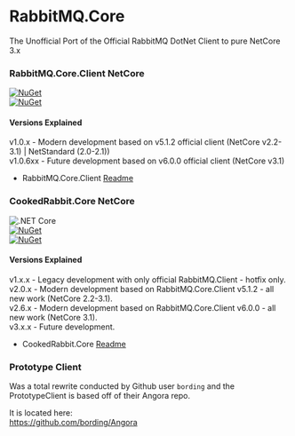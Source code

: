 # RabbitMQ.Core  
 The Unofficial Port of the Official RabbitMQ DotNet Client to pure NetCore 3.x  
 
### RabbitMQ.Core.Client NetCore 
[![NuGet](https://img.shields.io/nuget/dt/RabbitMQ.Core.Client.svg)](https://www.nuget.org/packages/RabbitMQ.Core.Client/)  
[![NuGet](https://img.shields.io/nuget/v/RabbitMQ.Core.Client.svg)](https://www.nuget.org/packages/RabbitMQ.Core.Client/) 

#### Versions Explained

v1.0.x - Modern development based on v5.1.2 official client (NetCore v2.2-3.1) | NetStandard (2.0-2.1))  
v1.0.6xx - Future development based on v6.0.0 official client (NetCore v3.1)
 
 * RabbitMQ.Core.Client [Readme](https://github.com/houseofcat/RabbitMQ.Core/tree/master/v6.0.0)  
 
### CookedRabbit.Core NetCore
![.NET Core](https://github.com/houseofcat/RabbitMQ.Core/workflows/.NET%20Core/badge.svg?branch=master)  
[![NuGet](https://img.shields.io/nuget/dt/CookedRabbit.Core.svg)](https://www.nuget.org/packages/CookedRabbit.Core/)   
[![NuGet](https://img.shields.io/nuget/v/CookedRabbit.Core.svg)](https://www.nuget.org/packages/CookedRabbit.Core/)  

#### Versions Explained

v1.x.x - Legacy development with only official RabbitMQ.Client - hotfix only.   
v2.0.x - Modern development based on RabbitMQ.Core.Client v5.1.2 - all new work (NetCore 2.2-3.1).   
v2.6.x - Modern development based on RabbitMQ.Core.Client v6.0.0 - all new work (NetCore 3.1).   
v3.x.x - Future development.

 * CookedRabbit.Core [Readme](https://github.com/houseofcat/RabbitMQ.Core/tree/master/CookedRabbit.Core)  

### Prototype Client  
Was a total rewrite conducted by Github user `bording` and the PrototypeClient is based off of their Angora repo.  

It is located here:  
https://github.com/bording/Angora  
